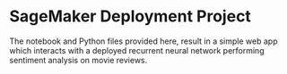 # SageMaker Deployment Project

The notebook and Python files provided here, result in a simple web app which interacts with a deployed recurrent neural network performing sentiment analysis on movie reviews.
